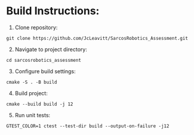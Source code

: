 # Build Instructions:

1. Clone repository:

```
git clone https://github.com/JcLeavitt/SarcosRobotics_Assessment.git
```

2. Navigate to project directory:

```
cd sarcosrobotics_assessment
```

3. Configure build settings:

```
cmake -S . -B build
```

4. Build project:

```
cmake --build build -j 12
```

5. Run unit tests:

```
GTEST_COLOR=1 ctest --test-dir build --output-on-failure -j12
```
